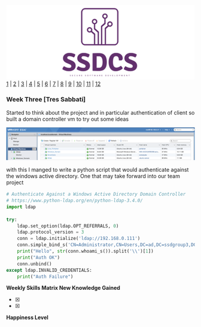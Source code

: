 ![Logo](Images/Logo.png)
[1](/MyPortfolio/SSDCS/Unit01.html) | [2](/MyPortfolio/SSDCS/Unit02.html) | [3](/MyPortfolio/SSDCS/Unit03.html) | [4](/MyPortfolio/SSDCS/Unit04.html) | [5](/MyPortfolio/SSDCS/Unit05.html) | [6](/MyPortfolio/SSDCS/Unit06.html) | [7](/MyPortfolio/SSDCS/Unit07.html) | [8](/MyPortfolio/SSDCS/Unit08.html) | [9](/MyPortfolio/SSDCS/Unit09.html) | [10](/MyPortfolio/SSDCS/Unit10.html) | [11](/MyPortfolio/SSDCS/Unit11.html) | [12](/MyPortfolio/SSDCS/Unit12.html)
### Week Three [Tres Sabbati]

Started to think about the project and in particular authentication of client so built a domain controller vm to try out some ideas 

![Logo](Images/ESXI.png)

with this I manged to write a python script that would authenticate against the windows active directory. One that may take forward into our team project

```python
# Authenticate Against a Windows Active Directory Domain Controller
# https://www.python-ldap.org/en/python-ldap-3.4.0/
import ldap

try:
    ldap.set_option(ldap.OPT_REFERRALS, 0)
    ldap.protocol_version = 3
    conn = ldap.initialize('ldap://192.168.0.111')
    conn.simple_bind_s('CN=Administrator,CN=Users,DC=ad,DC=ssdgroup3,DC=info', 'letmein')
    print("Hello", str(conn.whoami_s()).split('\\')[1])
    print("Auth OK")
    conn.unbind()
except ldap.INVALID_CREDENTIALS:
    print("Auth Failure")

```

**Weekly Skills Matrix New Knowledge Gained**

- [x] 
- [x] 

**Happiness Level**
